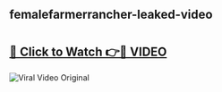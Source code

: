 ## femalefarmerrancher-leaked-video 

# <h2><a href="http://freeplayer.one?title=femalefarmerrancher-leaked-video&ref=21J">🔗 Click to Watch 👉🔴 VIDEO</a></h2>

<a href="http://freeplayer.one?title=femalefarmerrancher-leaked-video&ref=21J" rel="nofollow" data-target="animated-image.originalLink"><img src="https://i.ibb.co.com/xMMVF88/686577567.gif" alt="Viral Video Original" style="max-width: 100%; display: inline-block;" data-target="animated-image.originalImage"></a>

